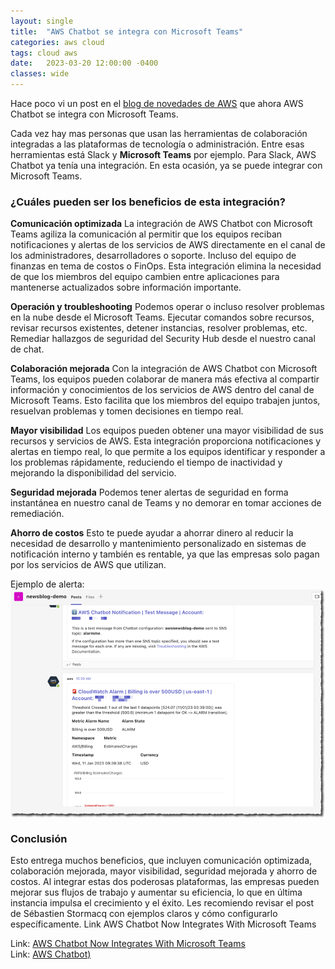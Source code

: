 ```yaml
---
layout: single
title:  "AWS Chatbot se integra con Microsoft Teams"
categories: aws cloud
tags: cloud aws
date:   2023-03-20 12:00:00 -0400
classes: wide
---
```

Hace poco vi un post en el [blog de novedades de AWS](https://aws.amazon.com/blogs/aws/) que ahora AWS Chatbot se integra con Microsoft Teams. 

Cada vez hay mas personas que usan las herramientas de colaboración integradas a las plataformas de tecnología o administración. Entre esas herramientas está Slack y **Microsoft Teams** por ejemplo. Para Slack, AWS Chatbot ya tenía una integración. En esta ocasión, ya se puede integrar con Microsoft Teams.

### ¿Cuáles pueden ser los beneficios de esta integración?

**Comunicación optimizada**
La integración de AWS Chatbot con Microsoft Teams agiliza la comunicación al permitir que los equipos reciban notificaciones y alertas de los servicios de AWS directamente en el canal de los administradores, desarrolladores o soporte. Incluso del equipo de finanzas en tema de costos o FinOps. Esta integración elimina la necesidad de que los miembros del equipo cambien entre aplicaciones para mantenerse actualizados sobre información importante.

**Operación y troubleshooting**
Podemos operar o incluso resolver problemas en la nube desde el Microsoft Teams. Ejecutar comandos sobre recursos, revisar recursos existentes, detener instancias, resolver problemas, etc. Remediar hallazgos de seguridad del Security Hub desde el nuestro canal de chat.

**Colaboración mejorada**
Con la integración de AWS Chatbot con Microsoft Teams, los equipos pueden colaborar de manera más efectiva al compartir información y conocimientos de los servicios de AWS dentro del canal de Microsoft Teams. Esto facilita que los miembros del equipo trabajen juntos, resuelvan problemas y tomen decisiones en tiempo real.

**Mayor visibilidad**
Los equipos pueden obtener una mayor visibilidad de sus recursos y servicios de AWS. Esta integración proporciona notificaciones y alertas en tiempo real, lo que permite a los equipos identificar y responder a los problemas rápidamente, reduciendo el tiempo de inactividad y mejorando la disponibilidad del servicio. 

**Seguridad mejorada**
Podemos tener alertas de seguridad en forma instantánea en nuestro canal de Teams y no demorar en tomar acciones de remediación.

**Ahorro de costos**
Esto te puede ayudar a ahorrar dinero al reducir la necesidad de desarrollo y mantenimiento personalizado en sistemas de notificación interno y también es rentable, ya que las empresas solo pagan por los servicios de AWS que utilizan.

Ejemplo de alerta:
<img src="/assets/images/aws-chatbot-ms-teams/alerta-awschatbot.png" alt="aws-chatbot-ms-teams" align="center" />

### Conclusión

Esto entrega muchos beneficios, que incluyen comunicación optimizada, colaboración mejorada, mayor visibilidad, seguridad mejorada y ahorro de costos. Al integrar estas dos poderosas plataformas, las empresas pueden mejorar sus flujos de trabajo y aumentar su eficiencia, lo que en última instancia impulsa el crecimiento y el éxito.
Les recomiendo revisar el post de Sébastien Stormacq con ejemplos claros y cómo configurarlo específicamente.
Link AWS Chatbot Now Integrates With Microsoft Teams 

Link: [AWS Chatbot Now Integrates With Microsoft Teams ]( https://aws.amazon.com/blogs/aws/aws-chatbot-now-integrates-with-microsoft-teams/)  
Link: [AWS Chatbot)](https://aws.amazon.com/chatbot/)